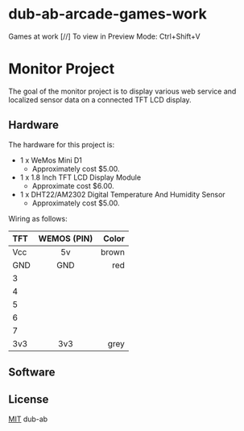 # dub-ab-arcade-games-work
Games at work
[//] To view in Preview Mode: Ctrl+Shift+V

# Monitor Project
The goal of the monitor project is to display various web service and localized sensor data on a connected TFT LCD display.

## Hardware

The hardware for this project is:

- 1 x WeMos Mini D1
    - Approximately cost $5.00.
- 1 x 1.8 Inch TFT LCD Display Module
    - Approximate cost $6.00.
- 1 x DHT22/AM2302 Digital Temperature And Humidity Sensor
    - Approximately cost $5.00.

Wiring as follows:

| TFT           | WEMOS (PIN)   | Color     |
| :------------ |:-------------:| ---------:|
| Vcc           | 5v            |  brown    |
| GND           | GND           |    red    |
| 3             |               |           |
| 4             |               |           |
| 5             |               |           |
| 6             |               |           |
| 7             |               |           |
| 3v3           |      3v3      |     grey  |

## Software


## License
[MIT](https://choosealicense.com/licenses/mit/) dub-ab 
